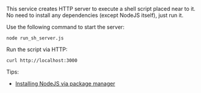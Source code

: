 This service creates HTTP server to execute a shell script placed near to it.
No need to install any dependencies (except NodeJS itself), just run it.

Use the following command to start the server:
```shell
node run_sh_server.js
```

Run the script via HTTP:
```shell
curl http://localhost:3000
```

Tips:
* [Installing NodeJS via package manager](https://gist.github.com/letanure/28c8bba1e44d462c1d94#file-installing-node-js-via-package-manager-md)